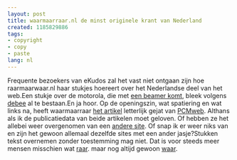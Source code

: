 ```yaml
---
layout: post
title: waarmaarraar.nl de minst originele krant van Nederland
created: 1185829886
tags:
- copyright
- copy
- paste
lang: nl
---
```

Frequente bezoekers van eKudos zal het vast niet ontgaan zijn hoe raarmaarwaar.nl haar stukjes hoereert over het Nederlandse deel van het web.Een stukje over de motorola, die met [een beamer komt](http://www.ekudos.nl/artikel/23909/binnenkort_beeldprojectie_met_mobieltje), bleek volgens [debee](http://www.ekudos.nl/kudoka/profiel/1297/reacties) al te bestaan.En ja hoor. Op de openingszin, wat spatiering en wat links na, heeft waarmaarraar [het artikel](http://www.waarmaarraar.nl/pages/re/16644/Binnenkort_beeldprojectie_met_mobieltje.html) letterlijk gejat van [PCMweb](http://www.pcmweb.nl/artikel.jsp?id=2066922). Althans als ik de publicatiedata van beide artikelen moet geloven. Of hebben ze het allebei weer overgenomen van een [andere site](http://www.computable.nl/nieuws.jsp?id=2066922). Of snap ik er weer niks van en zijn het gewoon allemaal dezelfde sites met een ander jasje?Stukken tekst overnemen zonder toestemming mag niet. Dat is voor steeds meer mensen misschien wat [raar](http://creativecommons.nl/meer-weten/faq/#15). maar nog altijd gewoon [waar](http://nl.wikipedia.org/wiki/Auteursrecht).
